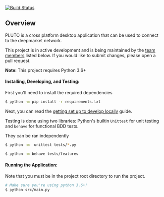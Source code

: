 [![Build Status](https://travis-ci.org/deepmarket/PLUTO.svg?branch=develop)](https://travis-ci.org/deepmarket/PLUTO)

## Overview

PLUTO is a cross platform desktop application that can be used to connect to the deepmarket network.

This project is in active development and is being maintained by the [team members](#team-members) listed below.
If you would like to submit changes, please open a pull request.

**Note**: This project requires Python 3.6+

#### Installing, Developing, and Testing:

First you'll need to install the required dependencies

```bash
$ python -m pip install -r requirements.txt
```

Next, you can read the [getting set up to develop locally](https://github.com/deepmarket/PLUTO/wiki/Setting-up-deepmarket's-api-backend-for-local-development) guide.

Testing is done using two libraries: Python's builtin `Unittest` for unit testing and `behave` for functional BDD tests.

They can be ran independently
```bash
$ python -m  unittest tests/*.py

$ python -m behave tests/features
```

#### Running the Application:

Note that you must be in the project root directory to run the project.

```bash
# Make sure you're using python 3.6+!
$ python src/main.py
```
